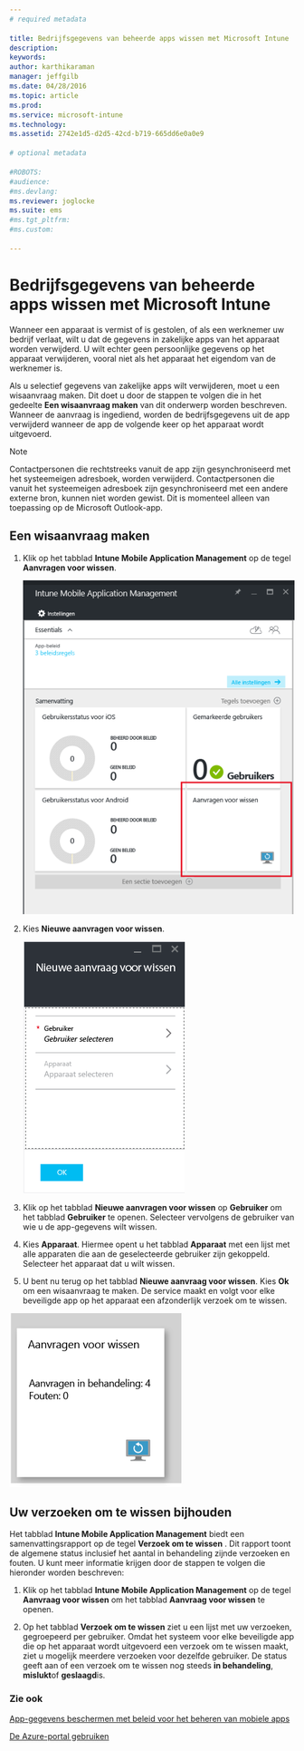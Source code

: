 ```yaml
---
# required metadata

title: Bedrijfsgegevens van beheerde apps wissen met Microsoft Intune | Microsoft Intune
description:
keywords:
author: karthikaraman
manager: jeffgilb
ms.date: 04/28/2016
ms.topic: article
ms.prod:
ms.service: microsoft-intune
ms.technology:
ms.assetid: 2742e1d5-d2d5-42cd-b719-665dd6e0a0e9

# optional metadata

#ROBOTS:
#audience:
#ms.devlang:
ms.reviewer: joglocke
ms.suite: ems
#ms.tgt_pltfrm:
#ms.custom:

---
```


# Bedrijfsgegevens van beheerde apps wissen met Microsoft Intune
Wanneer een apparaat is vermist of is gestolen, of als een werknemer uw bedrijf verlaat, wilt u dat de gegevens in zakelijke apps van het apparaat worden verwijderd. U wilt echter geen persoonlijke gegevens op het apparaat verwijderen, vooral niet als het apparaat het eigendom van de werknemer is.

Als u selectief gegevens van zakelijke apps wilt verwijderen, moet u een wisaanvraag maken. Dit doet u door de stappen te volgen die in het gedeelte **Een wisaanvraag maken** van dit onderwerp worden beschreven.  Wanneer de aanvraag is ingediend, worden de bedrijfsgegevens uit de app verwijderd wanneer de app de volgende keer op het apparaat wordt uitgevoerd.
>[!NOTE]
> Contactpersonen die rechtstreeks vanuit de app zijn gesynchroniseerd met het systeemeigen adresboek, worden verwijderd. Contactpersonen die vanuit het systeemeigen adresboek zijn gesynchroniseerd met een andere externe bron, kunnen niet worden gewist. Dit is momenteel alleen van toepassing op de Microsoft Outlook-app.



## Een wisaanvraag maken

1.  Klik op het tabblad **Intune Mobile Application Management** op de tegel **Aanvragen voor wissen**.

    ![Schermafbeelding van het tabblad Mobile Application Management van Intune met de tegel met een samenvatting](../media/AppManagement/AzurePortal_MAM_WipeRequests.png)

2.  Kies **Nieuwe aanvragen voor wissen**.

    ![Schermafbeelding van tabblad met een nieuwe wisaanvraag](../media/AppManagement/AzurePortal_MAM_NewWipeRequest.png)

3.  Klik op het tabblad **Nieuwe aanvragen voor wissen** op **Gebruiker** om het tabblad **Gebruiker** te openen. Selecteer vervolgens de gebruiker van wie u de app-gegevens wilt wissen.

4.  Kies **Apparaat**.  Hiermee opent u het tabblad **Apparaat** met een lijst met alle apparaten die aan de geselecteerde gebruiker zijn gekoppeld.  Selecteer het apparaat dat u wilt wissen.

5.  U bent nu terug op het tabblad **Nieuwe aanvraag voor wissen**. Kies **Ok** om een wisaanvraag te maken. De service maakt en volgt voor elke beveiligde app op het apparaat een afzonderlijk verzoek om te wissen.


![Schermafdruk van de tegel Aanvragen voor wissen ](../media/AppManagement/AzurePortal_MAM_WipeRequestsSummary.png)

## Uw verzoeken om te wissen bijhouden
Het tabblad **Intune Mobile Application Management** biedt een samenvattingsrapport op de tegel **Verzoek om te wissen** .  Dit rapport toont de algemene status inclusief het aantal in behandeling zijnde verzoeken en fouten. U kunt meer informatie krijgen door de stappen te volgen die hieronder worden beschreven:

1.  Klik op het tabblad **Intune Mobile Application Management** op de tegel **Aanvraag voor wissen** om het tabblad **Aanvraag voor wissen** te openen.

2.  Op het tabblad **Verzoek om te wissen** ziet u een lijst met uw verzoeken, gegroepeerd per gebruiker.  Omdat het systeem voor elke beveiligde app die op het apparaat wordt uitgevoerd een verzoek om te wissen maakt, ziet u mogelijk meerdere verzoeken voor dezelfde gebruiker.  De status geeft aan of een verzoek om te wissen nog steeds **in behandeling**, **mislukt**of **geslaagd**is.

### Zie ook
[App-gegevens beschermen met beleid voor het beheren van mobiele apps ](protect-app-data-using-mobile-app-management-policies-with-microsoft-intune.md)

[De Azure-portal gebruiken](azure-portal-for-microsoft-intune-mam-policies.md)


<!--HONumber=Jun16_HO2-->



